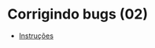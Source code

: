 # Corrigindo bugs (02)

- [Instruções](https://efficient-sloth-d85.notion.site/Iniciante-Corrigindo-bugs-02-300452b6901e4197b7c6fd291a280acf)